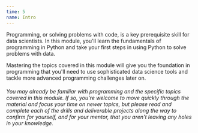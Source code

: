```yaml
---
time: 5
name: Intro
---
```



Programming, or solving problems with code, is a key prerequisite skill for data scientists. In this module, you'll learn the fundamentals of programming in Python and take your first steps in using Python to solve problems with data.

Mastering the topics covered in this module will give you the foundation in programming that you'll need to use sophisticated data science tools and tackle more advanced programming challenges later on.

###### You may already be familiar with programming and the specific topics covered in this module. If so, you're welcome to move quickly through the material and focus your time on newer topics, but please read and complete each of the drills and deliverable projects along the way to confirm for yourself, and for your mentor, that you aren't leaving any holes in your knowledge.